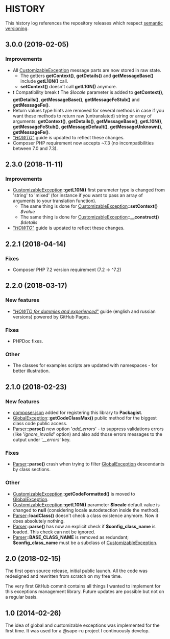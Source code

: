 # HISTORY

This history log references the repository releases which respect [semantic versioning](https://semver.org/).

## 3.0.0 (2019-02-05)

### Improvements
- All [CustomizableException](src/CustomizableException/CustomizableException.php) message parts are now stored in
raw state.
    - The getters **getContext()**, **getDetails()** and **getMessageBase()** include **getL10N()** call.
    - **setContext()** doesn't call **getL10N()** anymore.
- :exclamation: Compatibility break :exclamation: The _$locale_ parameter is added to **getContext()**,
**getDetails()**, **getMessageBase()**, **getMessageFeStub()** and **getMessageFe()**.
- Return values type hints are removed for several methods in case if you want these methods to return raw
(untranslated) string or array of arguments: **getContext()**, **getDetails()**, **getMessageBase()**,
**getL10N()**, **getMessageFeStub()**, **getMessageDefault()**, **getMessageUnknown()**, **getMessageFe()**.
- ["_HOWTO_"](https://magicpush.github.io/enterprise-exception/) guide is updated to reflect these changes.
- Composer PHP requirement now accepts ~7.3 (no incompatibilities between 7.0 and 7.3).

## 2.3.0 (2018-11-11)

### Improvements

- [CustomizableException](src/CustomizableException/CustomizableException.php)::**getL10N()** first parameter type is
changed from 'string' to 'mixed' (for instance if you want to pass an array of arguments to your translation function).
    - The same thing is done for
[CustomizableException](src/CustomizableException/CustomizableException.php)::**setContext()** _$value_
    - The same thing is done for
      [CustomizableException](src/CustomizableException/CustomizableException.php)::**__construct()** _$details_
- ["_HOWTO_"](https://magicpush.github.io/enterprise-exception/) guide is updated to reflect these changes.

## 2.2.1 (2018-04-14)

### Fixes

- Composer PHP 7.2 version requirement (7.2 -> ^7.2)

## 2.2.0 (2018-03-17)

### New features

- ["_HOWTO for dummies and experienced_"](https://magicpush.github.io/enterprise-exception/) guide (english and russian
versions) powered by GitHub Pages.

### Fixes

- PHPDoc fixes.

### Other

- The classes for examples scripts are updated with namespaces - for better illustration.

## 2.1.0 (2018-02-23)

### New features

- [composer.json](composer.json) added for registering this library to **Packagist**.
- [GlobalException](src/GlobalException.php)::**getCodeClassMax()** public method
for the biggest class code public access.
- [Parser](src/CustomizableException/Parser.php)::**parse()** new option '_add_errors_' - to suppress validations errors
(like '_ignore_invalid_' option) and also add those errors messages to the output under '_\_\_errors_' key.

### Fixes

- [Parser](src/CustomizableException/Parser.php)::**parse()** crash when trying to filter
[GlobalException](src/GlobalException.php) descendants by class sections.

### Other

- [CustomizableException](src/CustomizableException/CustomizableException.php)::**getCodeFormatted()**
is moved to [GlobalException](src/GlobalException.php).
- [CustomizableException](src/CustomizableException/CustomizableException.php)::**getL10N()** parameter **$locale**
default value is changed to **null** (considering locale autodetection inside the method).
- [Parser](src/CustomizableException/Parser.php)::**loadClass()** doesn't check a class existence anymore.
Now it does absolutely nothing.
- [Parser](src/CustomizableException/Parser.php)::**parse()** has now an explicit check
if **$config_class_name** is loaded. This check can not be ignored.
- [Parser](src/CustomizableException/Parser.php)::**BASE_CLASS_NAME** is removed as redundant; **$config_class_name**
must be a subclass of [CustomizableException](src/CustomizableException/CustomizableException.php).

## 2.0 (2018-02-15)

The first open source release, initial public launch. All the code was redesigned and rewritten from scratch on my free
time.

The very first GitHub commit contains all things I wanted to implement for this exceptions management library. Future
updates are possible but not on a regular basis.

## 1.0 (2014-02-26)

The idea of global and customizable exceptions was implemented for the first time. It was used for a @sape-ru project
I continuously develop.

